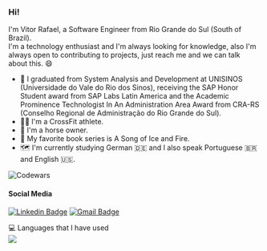 ### Hi!



I'm Vitor Rafael, a Software Engineer from Rio Grande do Sul (South of Brazil).  
I'm a technology enthusiast and I'm always looking for knowledge, also I'm always open to contributing to projects, just reach me and we can talk about this. 😄

- 🏫 I graduated from System Analysis and Development at UNISINOS (Universidade do Vale do Rio dos Sinos), receiving the SAP Honor Student award from SAP Labs Latin America and the Academic Prominence Technologist In An Administration Area Award from CRA-RS (Conselho Regional de Administração do Rio Grande do Sul).
- 🏋️‍♂️ I'm a CrossFit athlete.
- 🐴 I'm a horse owner.
- 📖 My favorite book series is A Song of Ice and Fire.
- :world_map: I'm currently studying German :de: and I also speak Portuguese :brazil: and English :us:.

![Codewars](https://github.r2v.ch/codewars?user=vitorrafael&stroke=COLOR)

#### Social Media
[![Linkedin Badge](https://img.shields.io/badge/-LinkedIn-blue?style=flat-square&logo=Linkedin&logoColor=white&link=https://www.linkedin.com/in/vitordasilveira/)](https://www.linkedin.com/in/vitordasilveira/)
[![Gmail Badge](https://img.shields.io/badge/-Gmail-c14438?style=flat-square&logo=Gmail&logoColor=white&link=mailto:vrsilveira07@gmail.com)](mailto:vrsilveira07@gmail.com)  

:computer: Languages that I have used  
<img src="https://github-readme-stats.vercel.app/api/top-langs/?username=vitorrafael&layout=compact&bg_color=ffffff&text_color=333333">

